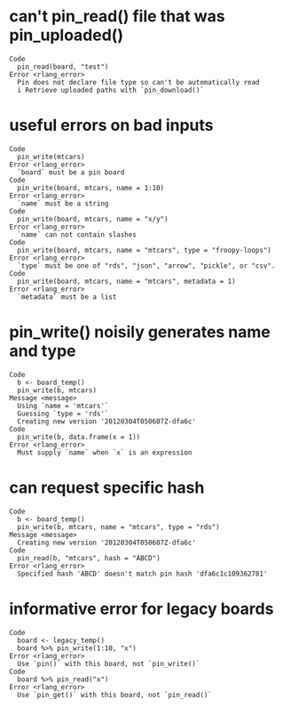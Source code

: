 # can't pin_read() file that was pin_uploaded()

    Code
      pin_read(board, "test")
    Error <rlang_error>
      Pin does not declare file type so can't be automatically read
      i Retrieve uploaded paths with `pin_download()`

# useful errors on bad inputs

    Code
      pin_write(mtcars)
    Error <rlang_error>
      `board` must be a pin board
    Code
      pin_write(board, mtcars, name = 1:10)
    Error <rlang_error>
      `name` must be a string
    Code
      pin_write(board, mtcars, name = "x/y")
    Error <rlang_error>
      `name` can not contain slashes
    Code
      pin_write(board, mtcars, name = "mtcars", type = "froopy-loops")
    Error <rlang_error>
      `type` must be one of "rds", "json", "arrow", "pickle", or "csv".
    Code
      pin_write(board, mtcars, name = "mtcars", metadata = 1)
    Error <rlang_error>
      `metadata` must be a list

# pin_write() noisily generates name and type

    Code
      b <- board_temp()
      pin_write(b, mtcars)
    Message <message>
      Using `name = 'mtcars'`
      Guessing `type = 'rds'`
      Creating new version '20120304T050607Z-dfa6c'
    Code
      pin_write(b, data.frame(x = 1))
    Error <rlang_error>
      Must supply `name` when `x` is an expression

# can request specific hash

    Code
      b <- board_temp()
      pin_write(b, mtcars, name = "mtcars", type = "rds")
    Message <message>
      Creating new version '20120304T050607Z-dfa6c'
    Code
      pin_read(b, "mtcars", hash = "ABCD")
    Error <rlang_error>
      Specified hash 'ABCD' doesn't match pin hash 'dfa6c1c109362781'

# informative error for legacy boards

    Code
      board <- legacy_temp()
      board %>% pin_write(1:10, "x")
    Error <rlang_error>
      Use `pin()` with this board, not `pin_write()`
    Code
      board %>% pin_read("x")
    Error <rlang_error>
      Use `pin_get()` with this board, not `pin_read()`

